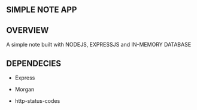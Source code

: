## SIMPLE NOTE APP ##

## OVERVIEW ##
A simple note built with NODEJS, EXPRESSJS and IN-MEMORY DATABASE


## DEPENDECIES ##
- Express
- Morgan

- http-status-codes
